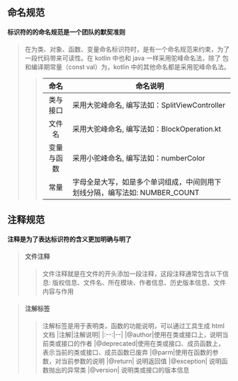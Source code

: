 ## 命名规范
#### <div class="biaoti2"></div> 标识符的的命名规范是一个团队的默契准则
> 在为类、对象、函数、变量命名标识符时，是有一个命名规范来约束，为了一段代码带来可读性。在 kotlin 中也和 java 一样采用驼峰命名法，除了
> 包和编译期常量（const val）为，kotlin 中的其他命名都是采用驼峰命名法。
>>|命名|命名说明|
>>|:--:|--|
>>|类与接口| 采用大驼峰命名, 编写法如：SplitViewController
>>|文件名| 采用大驼峰命名, 编写法如：BlockOperation.kt
>>|变量与函数| 采用小驼峰命名, 编写法如：numberColor
>>|常量| 字母全是大写，如是多个单词组成，中间则用下划线分隔，编写法如: NUMBER_COUNT

## 注释规范
#### <div class="biaoti2"></div> 注释是为了表达标识符的含义更加明确与明了
> #### 文件注释
>> 文件注释就是在文件的开头添加一段注释，这段注释通常包含以下信息: 版权信息、文件名、所在模块、作者信息、历史版本信息、文件内容与作用

> #### 注解标签
>> 注解标签是用于表明类，函数的功能说明，可以通过工具生成 html 文档
>>|注解|注解说明|
>>|:--:|--|
>>|@author|使用在类或接口上，说明当前类或接口的作者
>>|@deprecated|使用在类或接口、成员函数上，表示当前的类或接口、成员函数已废弃
>>|@parm|使用在函数的参数，对当前参数的说明
>>|@return| 说明返回值
>>|@exception| 说明函数抛出的异常类
>>|@version| 说明类或接口的版本信息